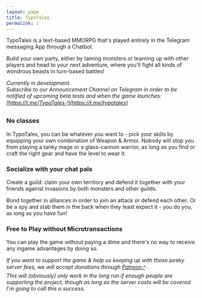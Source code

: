 ```yaml
---
layout: page
title: TypoTales
permalink: /
---
```


TypoTales is a text-based MMORPG that's played entirely in the Telegram messaging App through a Chatbot.

Build your own party, either by taming monsters or teaming up with other players and head to your next adventure, where you'll fight all kinds of wondrous beasts in turn-based battles!

*Currently in development.*
<br>
*Subscribe to our Announcement Channel on Telegram in order to be notified of upcoming beta tests and when the game launches: [https://t.me/TypoTales🡕](https://t.me/typotales)*

### No classes
In TypoTales, you can be whatever you want to - pick your skills by equipping your own combination of Weapon & Armor. Nobody will stop you from playing a tanky mage or a glass-cannon warrior, as long as you find or craft the right gear and have the level to wear it.

### Socialize with your chat pals
Create a guild: claim your own territory and defend it together with your friends against invasions by both monsters and other guilds. 

Bond together in alliances in order to join an attack or defend each other. Or be a spy and stab them in the back when they least expect it - you do you, as long as you have fun!

### Free to Play without Microtransactions
You can play the game without paying a dime and there's no way to receive any ingame advantages by doing so.

*If you want to support the game & help us keeping up with those pesky server fees, we will accept donations through [Patreon🡕](https://patreon.typotales.com) .<br>
This will (obviously) only work in the long run if enough people are supporting the project, though as long as the server costs will be covered I'm going to call this a success.*